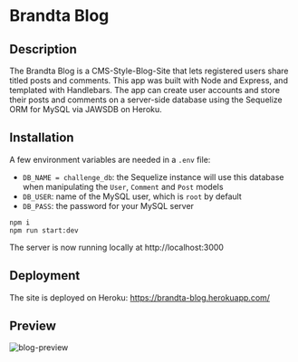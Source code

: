 # Brandta Blog

## Description
The Brandta Blog is a CMS-Style-Blog-Site that lets registered users share titled posts and comments. This app was built with Node and Express, and templated with Handlebars. The app can create user accounts and store their posts and comments on a server-side database using the Sequelize ORM for MySQL via JAWSDB on Heroku.

## Installation
A few environment variables are needed in a `.env` file:
* `DB_NAME = challenge_db`: the Sequelize instance will use this database when manipulating the `User`, `Comment` and `Post` models
* `DB_USER`: name of the MySQL user, which is `root` by default
* `DB_PASS`: the password for your MySQL server
```
npm i
npm run start:dev
```
The server is now running locally at http://localhost:3000

## Deployment
The site is deployed on Heroku: https://brandta-blog.herokuapp.com/

## Preview
![blog-preview](https://github.com/brandta-1/CMS-Style-Blog-Site/assets/116298512/419813d1-9d1b-4041-b1a0-8232ea74a215)

